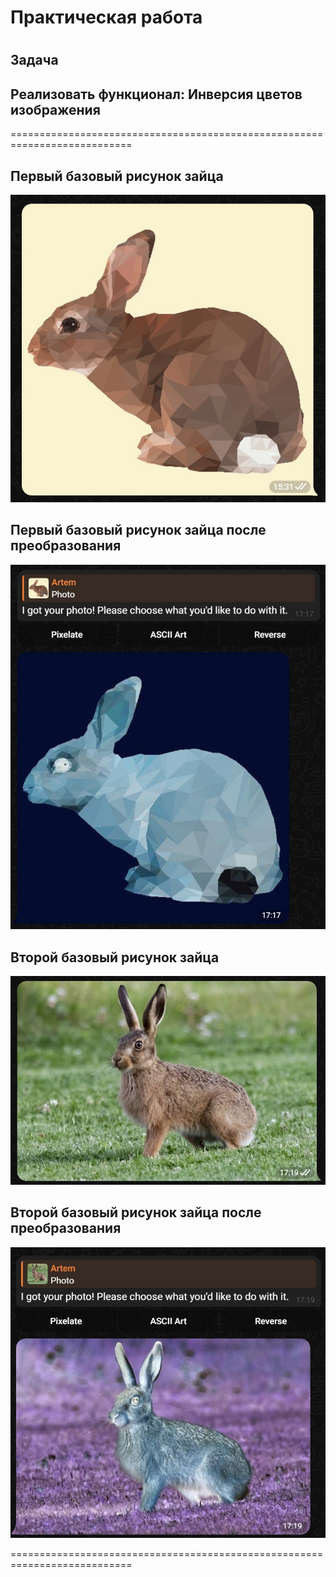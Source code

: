 # Практическая работа
# 
## Задача 
## Реализовать функционал: Инверсия цветов изображения
===========================================================================

## Первый базовый рисунок зайца
![](https://github.com/Lienar/Practicym3.2/blob/main/screen/base1.jpg)

## Первый базовый рисунок зайца после преобразования
![](https://github.com/Lienar/Practicym3.2/blob/main/screen/screen2_1.jpg)

## Второй базовый рисунок зайца
![](https://github.com/Lienar/Practicym3.2/blob/main/screen/base2.jpg)

## Второй базовый рисунок зайца после преобразования
![](https://github.com/Lienar/Practicym3.2/blob/main/screen/screen2_2.jpg)

===========================================================================
